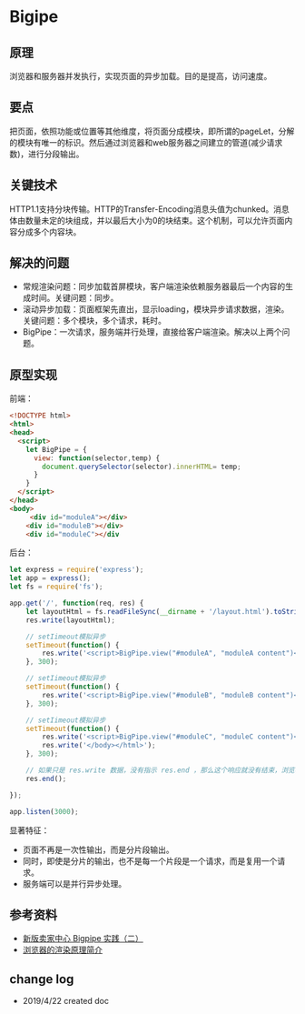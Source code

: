 # Bigipe

## 原理

浏览器和服务器并发执行，实现页面的异步加载。目的是提高，访问速度。


## 要点

把页面，依照功能或位置等其他维度，将页面分成模块，即所谓的pageLet，分解的模块有唯一的标识。然后通过浏览器和web服务器之间建立的管道(减少请求数)，进行分段输出。

## 关键技术

HTTP1.1支持分块传输。HTTP的Transfer-Encoding消息头值为chunked。消息体由数量未定的块组成，并以最后大小为0的块结束。这个机制，可以允许页面内容分成多个内容块。

## 解决的问题

- 常规渲染问题：同步加载首屏模块，客户端渲染依赖服务器最后一个内容的生成时间。关键问题：同步。
- 滚动异步加载：页面框架先直出，显示loading，模块异步请求数据，渲染。关键问题：多个模块，多个请求，耗时。
- BigPipe：一次请求，服务端并行处理，直接给客户端渲染。解决以上两个问题。

## 原型实现

前端：

``` html
<!DOCTYPE html>
<html>
<head>
  <script>
    let BigPipe = {
      view: function(selector,temp) {
        document.querySelector(selector).innerHTML= temp;
      }
    }
  </script>
</head>
<body>
     <div id="moduleA"></div>
    <div id="moduleB"></div>
    <div id="moduleC"></div
```

后台：
``` JavaScript
let express = require('express');
let app = express();
let fs = require('fs');

app.get('/', function(req, res) {
    let layoutHtml = fs.readFileSync(__dirname + '/layout.html').toString();
    res.write(layoutHtml);

    // setIimeout模拟异步
    setTimeout(function() {
        res.write('<script>BigPipe.view("#moduleA", "moduleA content")<script>');
    }, 300);

    // setIimeout模拟异步
    setTimeout(function() {
        res.write('<script>BigPipe.view("#moduleB", "moduleB content")<script>');
    }, 300);

    // setIimeout模拟异步
    setTimeout(function() {
        res.write('<script>BigPipe.view("#moduleC", "moduleC content")<script>');
        res.write('</body></html>');
    }, 300);

    // 如果只是 res.write 数据，没有指示 res.end ，那么这个响应就没有结束，浏览器会保持这个请求。在没有调用 res.end 之前，我们完全可以通过 res.write 来 flush 内容
    res.end();

});

app.listen(3000);

```

显著特征：

- 页面不再是一次性输出，而是分片段输出。
- 同时，即使是分片的输出，也不是每一个片段是一个请求，而是复用一个请求。
- 服务端可以是并行异步处理。

## 参考资料

- [新版卖家中心 Bigpipe 实践（二）](http://taobaofed.org/blog/2016/03/25/seller-bigpipe-coding/)
- [浏览器的渲染原理简介](https://coolshell.cn/articles/9666.html)

## change log

- 2019/4/22 created doc
